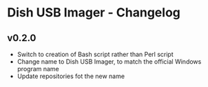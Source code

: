 # Dish USB Imager - Changelog

## v0.2.0
  - Switch to creation of Bash script rather than Perl script
  - Change name to Dish USB Imager, to match the official Windows program name
  - Update repositories fot the new name

